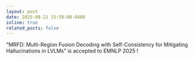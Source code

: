 ```yaml
---
layout: post
date: 2025-08-21 15:59:00-0400
inline: true
related_posts: false
---
```


"MRFD: Multi-Region Fusion Decoding with Self-Consistency for Mitigating Hallucinations in LVLMs" is accepted to EMNLP 2025 !

